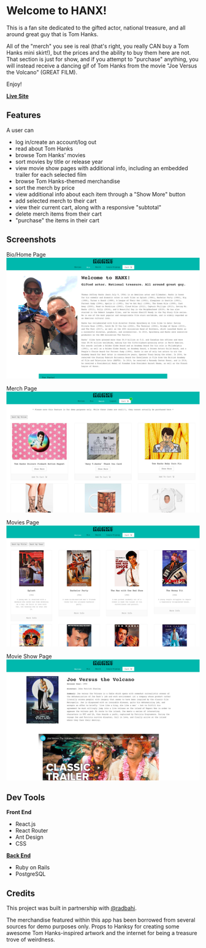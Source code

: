 # Welcome to HANX!

This is a fan site dedicated to the gifted actor, national treasure, and all around great guy that is Tom Hanks. 

All of the "merch" you see is real (that's right, you really CAN buy a Tom Hanks mini skirt!), but the prices and the ability to buy them here are not.  That section is just for show, and if you attempt to "purchase" anything, you will instead receive a dancing gif of Tom Hanks from the movie "Joe Versus the Volcano" (GREAT FILM).

Enjoy!

[**Live Site**](https://hanx-app.herokuapp.com/)


## Features

A user can

* log in/create an account/log out
* read about Tom Hanks
* browse Tom Hanks' movies
* sort movies by title or release year
* view movie show pages with additional info, including an embedded trailer for each selected film
* browse Tom Hanks-themed merchandise
* sort the merch by price
* view additional info about each item through a "Show More" button
* add selected merch to their cart
* view their current cart, along with a responsive "subtotal"
* delete merch items from their cart
* "purchase" the items in their cart


## Screenshots

Bio/Home Page
![Screenshot](public/bio.png)

Merch Page
![Screenshot](public/merch.png)

Movies Page
![Screenshot](public/movies.png)

Movie Show Page
![Screenshot](public/movie-show.png)


## Dev Tools

**Front End**

* React.js
* React Router
* Ant Design
* CSS


[**Back End**](https://github.com/radbahi/hanx-backend)

* Ruby on Rails
* PostgreSQL


## Credits

This project was built in partnership with [@radbahi](https://github.com/radbahi).

The merchandise featured within this app has been borrowed from several sources for demo purposes only. Props to Hanksy for creating some awesome Tom Hanks-inspired artwork and the internet for being a treasure trove of weirdness.



